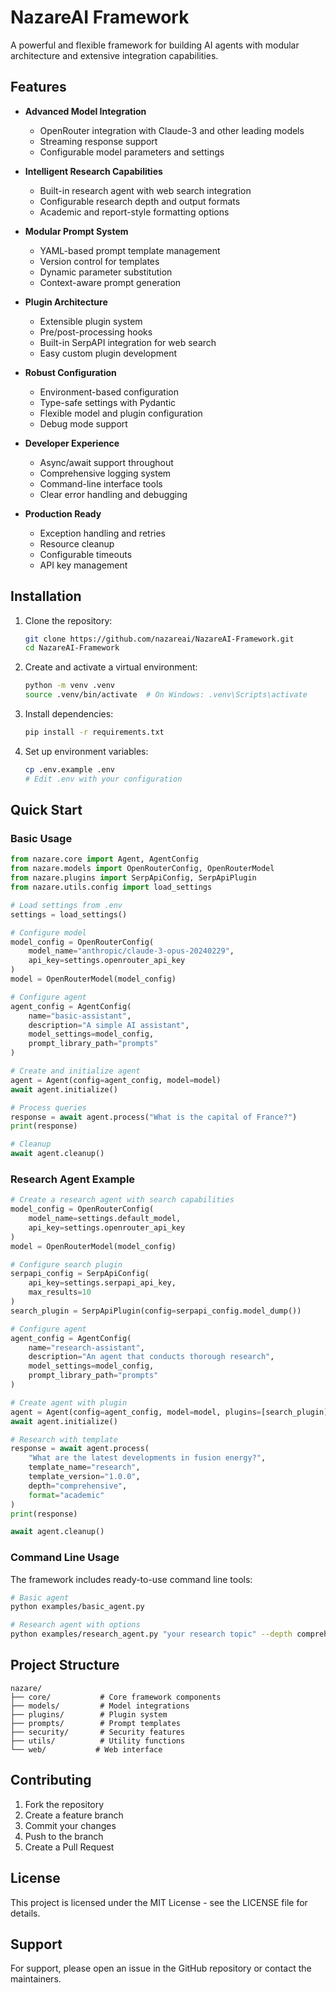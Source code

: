# NazareAI Framework

A powerful and flexible framework for building AI agents with modular architecture and extensive integration capabilities.

## Features

- **Advanced Model Integration**
  - OpenRouter integration with Claude-3 and other leading models
  - Streaming response support
  - Configurable model parameters and settings

- **Intelligent Research Capabilities**
  - Built-in research agent with web search integration
  - Configurable research depth and output formats
  - Academic and report-style formatting options

- **Modular Prompt System**
  - YAML-based prompt template management
  - Version control for templates
  - Dynamic parameter substitution
  - Context-aware prompt generation

- **Plugin Architecture**
  - Extensible plugin system
  - Pre/post-processing hooks
  - Built-in SerpAPI integration for web search
  - Easy custom plugin development

- **Robust Configuration**
  - Environment-based configuration
  - Type-safe settings with Pydantic
  - Flexible model and plugin configuration
  - Debug mode support

- **Developer Experience**
  - Async/await support throughout
  - Comprehensive logging system
  - Command-line interface tools
  - Clear error handling and debugging

- **Production Ready**
  - Exception handling and retries
  - Resource cleanup
  - Configurable timeouts
  - API key management

## Installation

1. Clone the repository:
   ```bash
   git clone https://github.com/nazareai/NazareAI-Framework.git
   cd NazareAI-Framework
   ```

2. Create and activate a virtual environment:
   ```bash
   python -m venv .venv
   source .venv/bin/activate  # On Windows: .venv\Scripts\activate
   ```

3. Install dependencies:
   ```bash
   pip install -r requirements.txt
   ```

4. Set up environment variables:
   ```bash
   cp .env.example .env
   # Edit .env with your configuration
   ```

## Quick Start

### Basic Usage

```python
from nazare.core import Agent, AgentConfig
from nazare.models import OpenRouterConfig, OpenRouterModel
from nazare.plugins import SerpApiConfig, SerpApiPlugin
from nazare.utils.config import load_settings

# Load settings from .env
settings = load_settings()

# Configure model
model_config = OpenRouterConfig(
    model_name="anthropic/claude-3-opus-20240229",
    api_key=settings.openrouter_api_key
)
model = OpenRouterModel(model_config)

# Configure agent
agent_config = AgentConfig(
    name="basic-assistant",
    description="A simple AI assistant",
    model_settings=model_config,
    prompt_library_path="prompts"
)

# Create and initialize agent
agent = Agent(config=agent_config, model=model)
await agent.initialize()

# Process queries
response = await agent.process("What is the capital of France?")
print(response)

# Cleanup
await agent.cleanup()
```

### Research Agent Example

```python
# Create a research agent with search capabilities
model_config = OpenRouterConfig(
    model_name=settings.default_model,
    api_key=settings.openrouter_api_key
)
model = OpenRouterModel(model_config)

# Configure search plugin
serpapi_config = SerpApiConfig(
    api_key=settings.serpapi_api_key,
    max_results=10
)
search_plugin = SerpApiPlugin(config=serpapi_config.model_dump())

# Configure agent
agent_config = AgentConfig(
    name="research-assistant",
    description="An agent that conducts thorough research",
    model_settings=model_config,
    prompt_library_path="prompts"
)

# Create agent with plugin
agent = Agent(config=agent_config, model=model, plugins=[search_plugin])
await agent.initialize()

# Research with template
response = await agent.process(
    "What are the latest developments in fusion energy?",
    template_name="research",
    template_version="1.0.0",
    depth="comprehensive",
    format="academic"
)
print(response)

await agent.cleanup()
```

### Command Line Usage

The framework includes ready-to-use command line tools:

```bash
# Basic agent
python examples/basic_agent.py

# Research agent with options
python examples/research_agent.py "your research topic" --depth comprehensive --format academic
```

## Project Structure

```
nazare/
├── core/           # Core framework components
├── models/         # Model integrations
├── plugins/        # Plugin system
├── prompts/        # Prompt templates
├── security/       # Security features
├── utils/          # Utility functions
└── web/           # Web interface
```

## Contributing

1. Fork the repository
2. Create a feature branch
3. Commit your changes
4. Push to the branch
5. Create a Pull Request

## License

This project is licensed under the MIT License - see the LICENSE file for details.

## Support

For support, please open an issue in the GitHub repository or contact the maintainers.